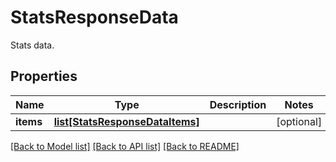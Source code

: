# StatsResponseData

Stats data.
## Properties
Name | Type | Description | Notes
------------ | ------------- | ------------- | -------------
**items** | [**list[StatsResponseDataItems]**](StatsResponseDataItems.md) |  | [optional] 

[[Back to Model list]](../README.md#documentation-for-models) [[Back to API list]](../README.md#documentation-for-api-endpoints) [[Back to README]](../README.md)


